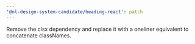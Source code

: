 ```yaml
---
'@nl-design-system-candidate/heading-react': patch
---
```


Remove the clsx dependency and replace it with a oneliner equivalent to concatenate classNames.
